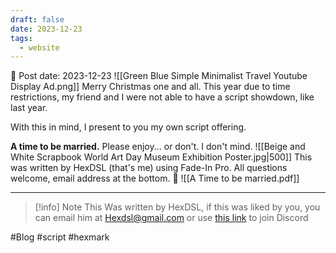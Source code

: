 ```yaml
---
draft: false
date: 2023-12-23
tags:
  - website
---
```


📆 Post date: 2023-12-23
![[Green Blue Simple Minimalist Travel Youtube Display Ad.png]]
Merry Christmas one and all. This year due to time restrictions, my friend and I were not able to have a script showdown, like last year.

With this in mind, I present to you my own script offering.

**A time to be married.**
Please enjoy... or don't. I don't mind.
![[Beige and White Scrapbook World Art Day Museum Exhibition Poster.jpg|500]]
This was written by HexDSL (that's me) using Fade-In Pro. All questions welcome, email address at the bottom. 💋
![[A Time to be married.pdf]]

---

> [!info] Note
> This Was written by HexDSL, if this was liked by you, you can email him at [Hexdsl@gmail.com](mailto:hexdsl@gmail.com) or use [this link](https://discord.hexdsl.com) to join Discord

#Blog #script #hexmark
